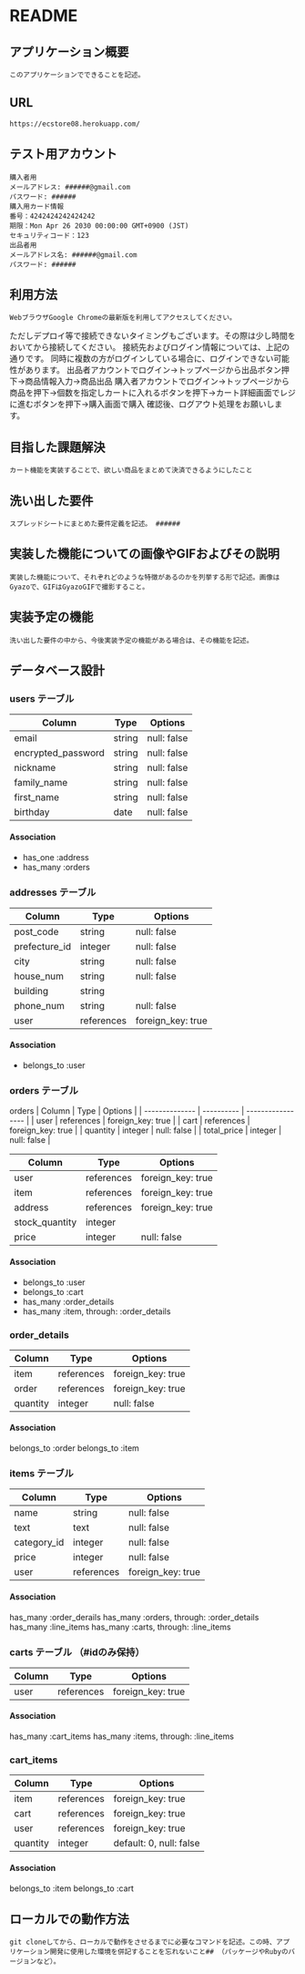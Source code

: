# README


## アプリケーション概要
	このアプリケーションでできることを記述。

## URL
	https://ecstore08.herokuapp.com/

## テスト用アカウント
    購入者用
    メールアドレス: ######@gmail.com
    パスワード: ######
    購入用カード情報
    番号：4242424242424242
    期限：Mon Apr 26 2030 00:00:00 GMT+0900 (JST)
    セキュリティコード：123
    出品者用
    メールアドレス名: ######@gmail.com
    パスワード: ######

## 利用方法
	WebブラウザGoogle Chromeの最新版を利用してアクセスしてください。
  ただしデプロイ等で接続できないタイミングもございます。その際は少し時間をおいてから接続してください。
  接続先およびログイン情報については、上記の通りです。
  同時に複数の方がログインしている場合に、ログインできない可能性があります。
  出品者アカウントでログイン→トップページから出品ボタン押下→商品情報入力→商品出品
  購入者アカウントでログイン→トップページから商品を押下→個数を指定しカートに入れるボタンを押下→カート詳細画面でレジに進むボタンを押下→購入画面で購入
  確認後、ログアウト処理をお願いします。


## 目指した課題解決
	カート機能を実装することで、欲しい商品をまとめて決済できるようにしたこと

## 洗い出した要件
	スプレッドシートにまとめた要件定義を記述。 ######

## 実装した機能についての画像やGIFおよびその説明
	実装した機能について、それぞれどのような特徴があるのかを列挙する形で記述。画像はGyazoで、GIFはGyazoGIFで撮影すること。

## 実装予定の機能
	洗い出した要件の中から、今後実装予定の機能がある場合は、その機能を記述。

## データベース設計
### users テーブル

| Column               | Type   | Options     |
| -------------------- | ------ | ----------- |
| email                | string | null: false |
| encrypted_password   | string | null: false |
| nickname             | string | null: false |
| family_name          | string | null: false |
| first_name           | string | null: false |
| birthday             | date   | null: false |

#### Association

- has_one :address
- has_many :orders


### addresses テーブル
      
| Column        | Type       | Options           |
| ------------  | ---------- | ----------------- |
| post_code     | string     | null: false       |
| prefecture_id | integer    | null: false       |
| city          | string     | null: false       |
| house_num     | string     | null: false       |
| building      | string     |                   |
| phone_num     | string     | null: false       |
| user          | references | foreign_key: true |

#### Association

- belongs_to :user


### orders テーブル

orders
| Column         | Type       | Options           |
| -------------- | ---------- | ----------------- |
| user           | references | foreign_key: true |
| cart           | references | foreign_key: true |
| quantity       | integer    | null: false       |
| total_price    | integer    | null: false       |

| Column         | Type       | Options           |
| -------------- | ---------- | ----------------- |
| user           | references | foreign_key: true |
| item           | references | foreign_key: true |
| address        | references | foreign_key: true |
| stock_quantity | integer    |                   |
| price          | integer    | null: false       |


#### Association

- belongs_to :user
- belongs_to :cart
- has_many :order_details
- has_many :item, through: :order_details


### order_details

| Column        | Type       | Options           |
| ------------  | ---------- | ----------------- |
| item          | references | foreign_key: true |
| order         | references | foreign_key: true |
| quantity      | integer    | null: false       |

#### Association

belongs_to :order
belongs_to :item


### items テーブル

| Column        | Type       | Options           |
| ------------  | ---------- | ----------------- |
| name          | string     | null: false       |
| text          | text       | null: false       |
| category_id   | integer    | null: false       |
| price         | integer    | null: false       |
| user          | references | foreign_key: true |

#### Association

has_many :order_derails
has_many :orders, through: :order_details
has_many :line_items
has_many :carts, through: :line_items


### carts テーブル （#idのみ保持）

| Column        | Type       | Options           |
| ------------  | ---------- | ----------------- |
| user          | references | foreign_key: true |

#### Association

has_many :cart_items
has_many :items, through: :line_items


### cart_items

| Column        | Type       | Options                 |
| ------------  | ---------- | ----------------------- |
| item          | references | foreign_key: true       |
| cart          | references | foreign_key: true       |
| user          | references | foreign_key: true       |
| quantity      | integer    | default: 0, null: false |

#### Association

belongs_to :item
belongs_to :cart


## ローカルでの動作方法
	git cloneしてから、ローカルで動作をさせるまでに必要なコマンドを記述。この時、アプリケーション開発に使用した環境を併記することを忘れないこと## （パッケージやRubyのバージョンなど）。
